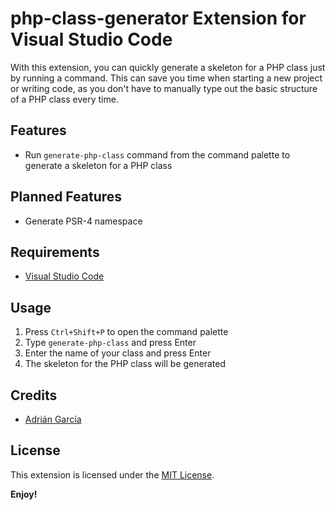 # php-class-generator Extension for Visual Studio Code

With this extension, you can quickly generate a skeleton for a PHP class just by running a command. This can save you time when starting a new project or writing code, as you don't have to manually type out the basic structure of a PHP class every time.

## Features

- Run `generate-php-class` command from the command palette to generate a skeleton for a PHP class

## Planned Features

- Generate PSR-4 namespace

## Requirements

- [Visual Studio Code](https://code.visualstudio.com/)

## Usage

1. Press `Ctrl+Shift+P` to open the command palette
2. Type `generate-php-class` and press Enter
3. Enter the name of your class and press Enter
4. The skeleton for the PHP class will be generated


## Credits

- [Adrián García](https://github.com/adrigar94)

## License

This extension is licensed under the [MIT License](LICENSE).

**Enjoy!**
